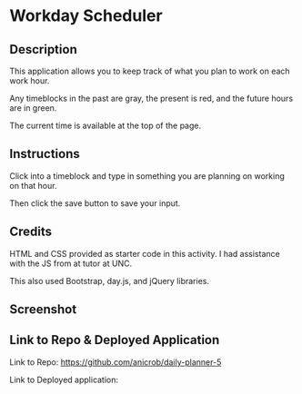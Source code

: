 # Workday Scheduler 
## Description
This application allows you to keep track of what you plan to work on each work hour. 

Any timeblocks in the past are gray, the present is red, and the future hours are in green. 

The current time is available at the top of the page. 
## Instructions
Click into a timeblock and type in something you are planning on working on that hour. 

Then click the save button to save your input. 
## Credits 
HTML and CSS provided as starter code in this activity. I had assistance with the JS from at tutor at UNC. 

This also used Bootstrap, day.js, and jQuery libraries. 
## Screenshot

## Link to Repo & Deployed Application
Link to Repo:
https://github.com/anicrob/daily-planner-5 

Link to Deployed application:
